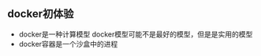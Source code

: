 docker初体验
------------------------------------------

* docker是一种计算模型
    docker模型可能不是最好的模型，但是是实用的模型    
* docker容器是一个沙盒中的进程
